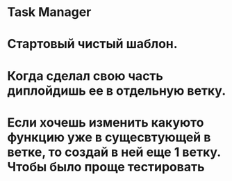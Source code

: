 
# Task Manager

# Стартовый чистый шаблон.


# Когда сделал свою часть диплойдишь ее в отдельную ветку.
# Если хочешь изменить какуюто функцию уже в сущесвтующей в ветке, то создай в ней еще 1 ветку. Чтобы было проще тестировать
